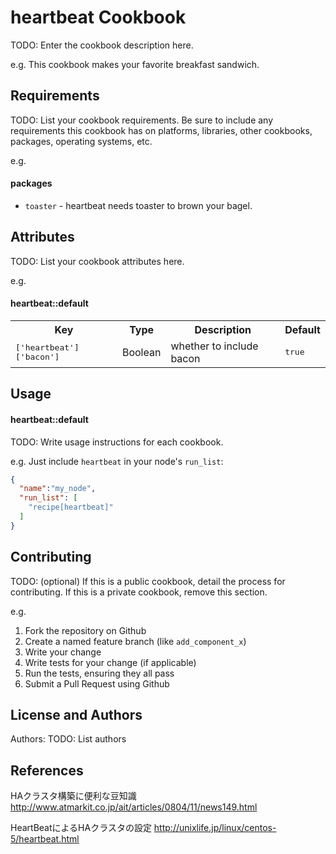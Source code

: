 heartbeat Cookbook
==================
TODO: Enter the cookbook description here.

e.g.
This cookbook makes your favorite breakfast sandwich.

Requirements
------------
TODO: List your cookbook requirements. Be sure to include any requirements this cookbook has on platforms, libraries, other cookbooks, packages, operating systems, etc.

e.g.
#### packages
- `toaster` - heartbeat needs toaster to brown your bagel.

Attributes
----------
TODO: List your cookbook attributes here.

e.g.
#### heartbeat::default
<table>
  <tr>
    <th>Key</th>
    <th>Type</th>
    <th>Description</th>
    <th>Default</th>
  </tr>
  <tr>
    <td><tt>['heartbeat']['bacon']</tt></td>
    <td>Boolean</td>
    <td>whether to include bacon</td>
    <td><tt>true</tt></td>
  </tr>
</table>

Usage
-----
#### heartbeat::default
TODO: Write usage instructions for each cookbook.

e.g.
Just include `heartbeat` in your node's `run_list`:

```json
{
  "name":"my_node",
  "run_list": [
    "recipe[heartbeat]"
  ]
}
```

Contributing
------------
TODO: (optional) If this is a public cookbook, detail the process for contributing. If this is a private cookbook, remove this section.

e.g.
1. Fork the repository on Github
2. Create a named feature branch (like `add_component_x`)
3. Write your change
4. Write tests for your change (if applicable)
5. Run the tests, ensuring they all pass
6. Submit a Pull Request using Github

License and Authors
-------------------
Authors: TODO: List authors

References
-------------------
HAクラスタ構築に便利な豆知識
http://www.atmarkit.co.jp/ait/articles/0804/11/news149.html

HeartBeatによるHAクラスタの設定
http://unixlife.jp/linux/centos-5/heartbeat.html
